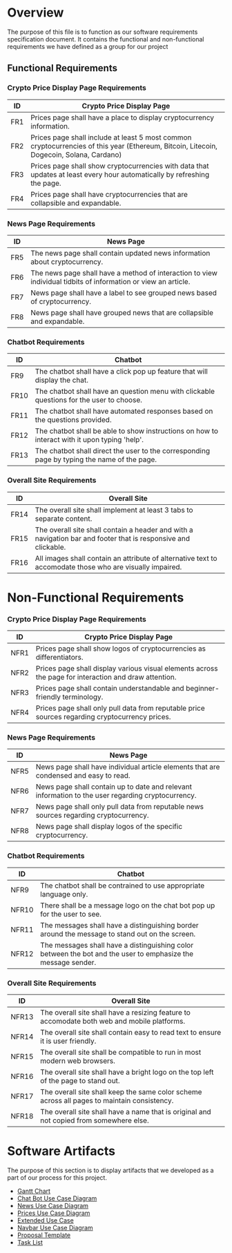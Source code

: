 # Overview
The purpose of this file is to function as our software requirements specification document. It contains the functional and non-functional requirements we have defined as a group for our project

 ## Functional Requirements
  
  ### Crypto Price Display Page Requirements
  | ID | Crypto Price Display Page | 
  | ---| --- | 
  | FR1 | Prices page shall have a place to display cryptocurrency information. | 
  | FR2 | Prices page shall include at least 5 most common cryptocurrencies of this year (Ethereum, Bitcoin, Litecoin, Dogecoin, Solana, Cardano) | 
  | FR3 | Prices page shall show cryptocurrencies with data that updates at least every hour automatically by refreshing the page. | 
  | FR4 | Prices page shall have cryptocurrencies that are collapsible and expandable.  | 


  ### News Page Requirements
  | ID | News Page | 
  | ---| --- | 
  | FR5 | The news page shall contain updated news information about cryptocurrency. | 
  | FR6 | The news page shall have a method of interaction to view individual tidbits of information or view an article. | 
  | FR7 | News page shall have a label to see grouped news based of cryptocurrency.  | 
  | FR8 | News page shall have grouped news that are collapsible and expandable.  | 

  
  ### Chatbot Requirements
  | ID | Chatbot | 
  | ---| --- | 
  | FR9 | The chatbot shall have a click pop up feature that will display the chat. | 
  | FR10 | The chatbot shall have an question menu with clickable questions for the user to choose. | 
  | FR11 | The chatbot shall have automated responses based on the questions provided.  | 
  | FR12 | The chatbot shall be able to show instructions on how to interact with it upon typing 'help'.  | 
  | FR13 | The chatbot shall direct the user to the corresponding page by typing the name of the page.  | 


  ### Overall Site Requirements
  | ID | Overall Site | 
  | ---| --- | 
  | FR14 | The overall site shall implement at least 3 tabs to separate content. | 
  | FR15 | The overall site shall contain a header and with a navigation bar and footer that is responsive and clickable. | 
  | FR16 | All images shall contain an attribute of alternative text to accomodate those who are visually impaired.  | 

# Non-Functional Requirements


  ### Crypto Price Display Page Requirements
  | ID | Crypto Price Display Page | 
  | ---| --- | 
  | NFR1 | Prices page shall show logos of cryptocurrencies as differentiators. | 
  | NFR2 | Prices page shall display various visual elements across the page for interaction and draw attention. | 
  | NFR3 | Prices page shall contain understandable and beginner-friendly terminology. | 
  | NFR4 | Prices page shall only pull data from reputable price sources regarding cryptocurrency prices.  | 


  ### News Page Requirements
  | ID | News Page | 
  | ---| --- | 
  | NFR5 | News page shall have individual article elements that are condensed and easy to read. | 
  | NFR6 | News page shall contain up to date and relevant information to the user regarding cryptocurrency. | 
  | NFR7 | News page shall only pull data from reputable news sources regarding cryptocurrency.  | 
  | NFR8 | News page shall display logos of the specific cryptocurrency.  | 

  
  ### Chatbot Requirements
  | ID | Chatbot | 
  | ---| --- | 
  | NFR9 | The chatbot shall be contrained to use appropriate language only. | 
  | NFR10 | There shall be a message logo on the chat bot pop up for the user to see. | 
  | NFR11| The messages shall have a distinguishing border around the message to stand out on the screen.  | 
  | NFR12| The messages shall have a distinguishing color between the bot and the user to emphasize the message sender.  | 


  ### Overall Site Requirements
  | ID | Overall Site | 
  | ---| --- | 
  | NFR13 | The overall site shall have a resizing feature to accomodate both web and mobile platforms. | 
  | NFR14 | The overall site shall contain easy to read text to ensure it is user friendly. | 
  | NFR15 | The overall site shall be compatible to run in most modern web browsers.  |
  | NFR16 | The overall site shall have a bright logo on the top left of the page to stand out.  |
  | NFR17 | The overall site shall keep the same color scheme across all pages to maintain consistency.  |
  | NFR18 | The overall site shall have a name that is original and not copied from somewhere else.  |
  
  # Software Artifacts
  The purpose of this section is to display artifacts that we developed as a part of our process for this project.
  
  * [Gantt Chart](https://github.com/caperdue/GVSU-CIS350-TheDOMinators/blob/master/docs/Gantt%20chart.pdf)
  * [Chat Bot Use Case Diagram](https://github.com/caperdue/GVSU-CIS350-TheDOMinators/blob/master/artifacts/use_case_diagrams/ChatBotUseCaseDiagram.PNG)
  * [News Use Case Diagram](https://github.com/caperdue/GVSU-CIS350-TheDOMinators/blob/master/artifacts/use_case_diagrams/News%20Use%20Case.png)
  * [Prices Use Case Diagram](https://github.com/caperdue/GVSU-CIS350-TheDOMinators/blob/master/artifacts/use_case_diagrams/displayPageUseCaseDiagram.PNG)
  * [Extended Use Case](https://github.com/caperdue/GVSU-CIS350-TheDOMinators/blob/master/artifacts/use_case_diagrams/extended-use-case.md)
  * [Navbar Use Case Diagram](https://github.com/caperdue/GVSU-CIS350-TheDOMinators/blob/master/artifacts/use_case_diagrams/navBarUseCase.png)
  * [Proposal Template](https://github.com/caperdue/GVSU-CIS350-TheDOMinators/blob/master/docs/proposal-template.md)
  * [Task List](https://github.com/caperdue/GVSU-CIS350-TheDOMinators/blob/master/docs/tasks-list.md)
 
  
